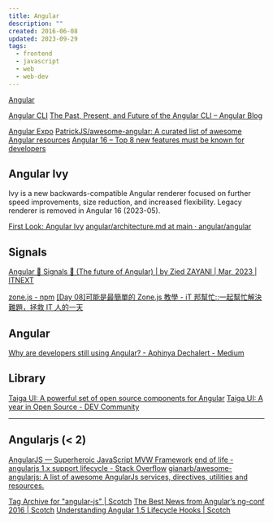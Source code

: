 ```yaml
---
title: Angular
description: ""
created: 2016-06-08
updated: 2023-09-29
tags:
  - frontend
  - javascript
  - web
  - web-dev
---
```


[Angular](https://angular.io/)

[Angular CLI](https://cli.angular.io/)
[The Past, Present, and Future of the Angular CLI – Angular Blog](https://blog.angular.io/the-past-present-and-future-of-the-angular-cli-13cf55e455f8)

[Angular Expo](https://angularexpo.com/)
[PatrickJS/awesome-angular: A curated list of awesome Angular resources](https://github.com/PatrickJS/awesome-angular)
[Angular 16 – Top 8 new features must be known for developers](https://www.c-sharpcorner.com/article/angular-16-top-8-new-features-must-be-known-for-developers/)

## Angular Ivy

Ivy is a new backwards-compatible Angular renderer focused on further speed improvements, size reduction, and increased flexibility.
Legacy renderer is removed in Angular 16 (2023-05).

[First Look: Angular Ivy](https://www.telerik.com/blogs/first-look-angular-ivy)
[angular/architecture.md at main · angular/angular](https://github.com/angular/angular/blob/main/packages/compiler/design/architecture.md)

## Signals

[Angular 🚦 Signals 📡 (The future of Angular) | by Zied ZAYANI | Mar, 2023 | ITNEXT](https://itnext.io/angular-signals-the-future-of-angular-395a69e60062)

[zone.js - npm](https://www.npmjs.com/package/zone.js?activeTab=readme)
[[Day 08]可能是最簡單的 Zone.js 教學 - iT 邦幫忙::一起幫忙解決難題，拯救 IT 人的一天](https://ithelp.ithome.com.tw/articles/10220772)

## Angular

[Why are developers still using Angular? - Aphinya Dechalert - Medium](https://medium.com/@PurpleGreenLemon/why-are-developers-still-using-angular-b9ef29d1f97f)

## Library

[Taiga UI: A powerful set of open source components for Angular](https://taiga-ui.dev/)
[Taiga UI: A year in Open Source - DEV Community](https://dev.to/angular/taiga-ui-a-year-in-open-source-416l)

---

## Angularjs (< 2)

[AngularJS — Superheroic JavaScript MVW Framework](https://angularjs.org/)
[end of life - angularjs 1.x support lifecycle - Stack Overflow](https://stackoverflow.com/questions/37037251/angularjs-1-x-support-lifecycle)
[gianarb/awesome-angularjs: A list of awesome AngularJs services, directives, utilities and resources.](https://github.com/gianarb/awesome-angularjs)

[Tag Archive for "angular-js" | Scotch](https://scotch.io/tag/angular-js)
[The Best News from Angular’s ng-conf 2016 | Scotch](https://scotch.io/bar-talk/the-best-news-from-angulars-ng-conf-2016)
[Understanding Angular 1.5 Lifecycle Hooks | Scotch](https://scotch.io/tutorials/understanding-angular-1-5-lifecycle-hooks)
